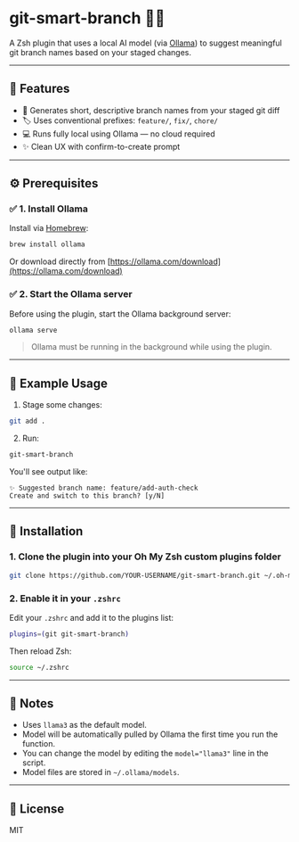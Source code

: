 # git-smart-branch 🧠✨

A Zsh plugin that uses a local AI model (via [Ollama](https://ollama.com)) to suggest meaningful git branch names based on your staged changes.

---

## 🚀 Features

- 🧠 Generates short, descriptive branch names from your staged git diff  
- 🏷️ Uses conventional prefixes: `feature/`, `fix/`, `chore/`  
- 💻 Runs fully local using Ollama — no cloud required  
- ✨ Clean UX with confirm-to-create prompt  

---

## ⚙️ Prerequisites

### ✅ 1. Install Ollama

Install via [Homebrew](https://brew.sh):

```bash
brew install ollama
```

Or download directly from [https://ollama.com/download](https://ollama.com/download)

### ✅ 2. Start the Ollama server

Before using the plugin, start the Ollama background server:

```bash
ollama serve
```

> Ollama must be running in the background while using the plugin.

---

## 🧪 Example Usage

1. Stage some changes:

```bash
git add .
```

2. Run:

```bash
git-smart-branch
```

You'll see output like:

```
✨ Suggested branch name: feature/add-auth-check
Create and switch to this branch? [y/N]
```

---

## 🔧 Installation

### 1. Clone the plugin into your Oh My Zsh custom plugins folder

```bash
git clone https://github.com/YOUR-USERNAME/git-smart-branch.git ~/.oh-my-zsh/custom/plugins/git-smart-branch
```

### 2. Enable it in your `.zshrc`

Edit your `.zshrc` and add it to the plugins list:

```zsh
plugins=(git git-smart-branch)
```

Then reload Zsh:

```bash
source ~/.zshrc
```

---

## 🧠 Notes

- Uses `llama3` as the default model.
- Model will be automatically pulled by Ollama the first time you run the function.
- You can change the model by editing the `model="llama3"` line in the script.
- Model files are stored in `~/.ollama/models`.

---

## 📜 License

MIT
